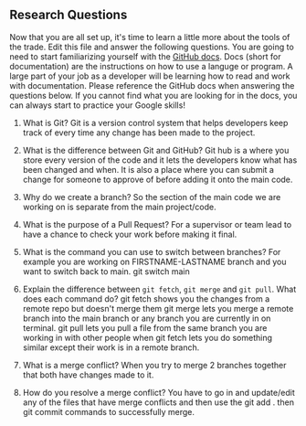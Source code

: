 ## Research Questions 

Now that you are all set up, it's time to learn a little more about the tools of the trade. Edit this file and answer the following questions. You are going to need to start familiarizing yourself with the [GitHub docs](https://docs.github.com/en). Docs (short for documentation) are the instructions on how to use a languge or program. A large part of your job as a developer will be learning how to read and work with documentation. Please reference the GitHub docs when answering the questions below. If you cannot find what you are looking for in the docs, you can always start to practice your Google skills!

1. What is Git?
Git is a version control system that helps developers keep track of every time any change has been made to the project. 

2. What is the difference between Git and GitHub?
Git hub is a where you store every version of the code and it lets the developers know what has been changed and when. It is also a place where you can submit a change for someone to approve of before adding it onto the main code. 

3. Why do we create a branch?
So the section of the main code we are working on is separate from the main project/code.

4. What is the purpose of a Pull Request?
For a supervisor or team lead to have a chance to check your work before making it final.

5. What is the command you can use to switch between branches? For example you are working on FIRSTNAME-LASTNAME branch and you want to switch back to main.
git switch main

6. Explain the difference between `git fetch`, `git merge` and `git pull`. What does each command do?
git fetch shows you the changes from a remote repo but doesn't merge them
git merge lets you merge a remote branch into the main branch or any branch you are currently in on terminal.
git pull lets you pull a file from the same branch you are working in with other people when git fetch lets you do something similar except their work is in a remote branch.

7. What is a merge conflict?
When you try to merge 2 branches together that both have changes made to it.

8. How do you resolve a merge conflict?
You have to go in and update/edit any of the files that have merge conflicts and then use the git add . then git commit commands to successfully merge.
